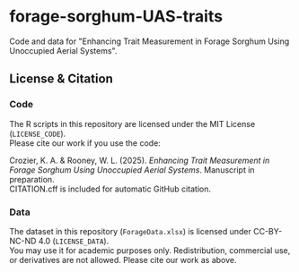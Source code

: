 # forage-sorghum-UAS-traits
Code and data for "Enhancing Trait Measurement in Forage Sorghum Using Unoccupied Aerial Systems".

## License & Citation
### Code
The R scripts in this repository are licensed under the MIT License (`LICENSE_CODE`).  
Please cite our work if you use the code:

Crozier, K. A. & Rooney, W. L. (2025). *Enhancing Trait Measurement in Forage Sorghum Using Unoccupied Aerial Systems*. Manuscript in preparation.  
CITATION.cff is included for automatic GitHub citation.

### Data
The dataset in this repository (`ForageData.xlsx`) is licensed under CC-BY-NC-ND 4.0 (`LICENSE_DATA`).  
You may use it for academic purposes only. Redistribution, commercial use, or derivatives are not allowed. Please cite our work as above.

